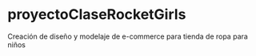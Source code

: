 # proyectoClaseRocketGirls
Creación de diseño y modelaje de e-commerce para tienda de ropa para niños
